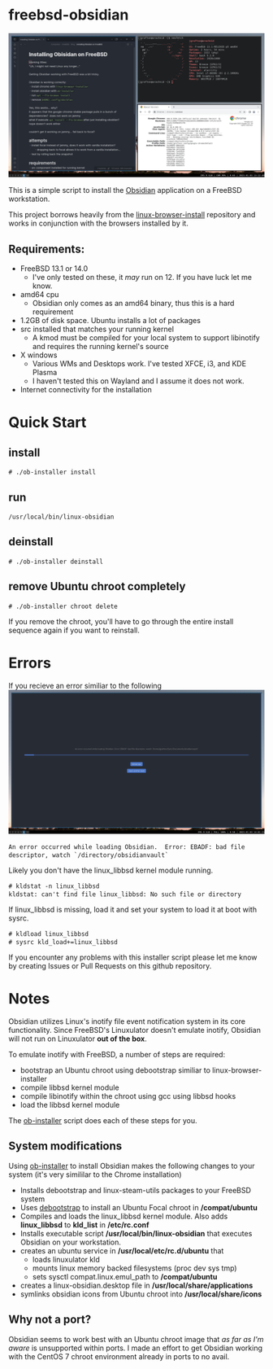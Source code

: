 # freebsd-obsidian
![Obsidian on FreeBSD](screenshot.png)

This is a simple script to install the [Obsidian](https://obsidian.md)
application on a FreeBSD workstation.

This project borrows heavily from the
[linux-browser-install](https://github.com/mrclksr/linux-browser-installer.git)
repository and works in conjunction with the browsers installed by it.

## Requirements:
* FreeBSD 13.1 or 14.0
  * I've only tested on these, it *may* run on 12.  If you have luck let me know.
* amd64 cpu 
  * Obsidian only comes as an amd64 binary, thus this is a hard requirement
* 1.2GB of disk space.  Ubuntu installs a lot of packages
* src installed that matches your running kernel
  * A kmod must be compiled for your local system to support libinotify and requires the running kernel's source
* X windows
  * Various WMs and Desktops work. I've tested XFCE, i3, and KDE Plasma
  * I haven't tested this on Wayland and I assume it does not work.
* Internet connectivity for the installation

# Quick Start
## install
```
# ./ob-installer install
```

## run
```
/usr/local/bin/linux-obsidian
```

## deinstall
```
# ./ob-installer deinstall
```

## remove Ubuntu chroot completely
```
# ./ob-installer chroot delete
```

If you remove the chroot, you'll have to go through the entire install sequence again if you want to reinstall.

# Errors
If you recieve an error similiar to the following
![No linux_libbsd](no-linux_libbsd.png)
```
An error occurred while loading Obsidian.  Error: EBADF: bad file descriptor, watch `/directory/obsidianvault`
```
Likely you don't have the linux_libbsd kernel module running.
```
# kldstat -n linux_libbsd
kldstat: can't find file linux_libbsd: No such file or directory
```
If linux_libbsd is missing, load it and set your system to load it at boot with sysrc.
```
# kldload linux_libbsd
# sysrc kld_load+=linux_libbsd
```

If you encounter any problems with this installer script please let me know by creating Issues or Pull Requests on this github repository.

# Notes
Obsidian utilizes Linux's inotify file event notification system in its core functionality.  Since FreeBSD's Linuxulator doesn't emulate inotify, Obsidian will not run on Linuxulator **out of the box**.

To emulate inotify with FreeBSD, a number of steps are required:
* bootstrap an Ubuntu chroot using debootstrap similiar to linux-browser-installer
* compile libbsd kernel module 
* compile libinotify within the chroot using gcc using libbsd hooks
* load the libbsd kernel module

The [ob-installer](ob-installer) script does each of these steps for you.

## System modifications
Using [ob-installer](ob-installer) to install Obsidian makes the following changes to your system (it's very simililar to the Chrome installation)
* Installs debootstrap and linux-steam-utils packages to your FreeBSD system
* Uses [debootstrap](https://www.freshports.org/sysutils/debootstrap/) to install an Ubuntu Focal chroot in **/compat/ubuntu**
* Compiles and loads the linux_libbsd kernel module.  Also adds **linux_libbsd** to **kld_list** in **/etc/rc.conf**
* Installs executable script **/usr/local/bin/linux-obsidian** that executes Obsidian on your workstation.
* creates an ubuntu service in **/usr/local/etc/rc.d/ubuntu** that
  * loads linuxulator kld
  * mounts linux memory backed filesystems (proc dev sys tmp)
  * sets sysctl compat.linux.emul_path to **/compat/ubuntu**
* creates a linux-obsidian.desktop file in **/usr/local/share/applications**
* symlinks obsidian icons from Ubuntu chroot into **/usr/local/share/icons**

## Why not a port?
Obsidian seems to work best with an Ubuntu chroot image that *as far as I'm aware* is unsupported within ports.  I made an effort to get Obsidian working with the CentOS 7 chroot environment already in ports to no avail.